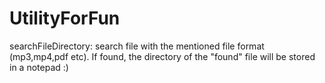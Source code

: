 # UtilityForFun

searchFileDirectory: search file with the mentioned file format (mp3,mp4,pdf etc). If found, the directory of the "found" file will be stored in a notepad :)
